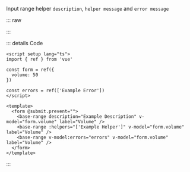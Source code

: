 Input range helper `description`, `helper message` and `error message`

::: raw

<ClientOnly>
  <RangeHelper />
</ClientOnly>

:::

::: details Code

```vue
<script setup lang="ts">
import { ref } from 'vue'

const form = ref({
  volume: 50
})

const errors = ref(['Example Error'])
</script>

<template>
  <form @submit.prevent="">
    <base-range description="Example Description" v-model="form.volume" label="Volume" />
    <base-range :helpers="['Example Helper']" v-model="form.volume" label="Volume" />
    <base-range v-model:errors="errors" v-model="form.volume" label="Volume" />
  </form>
</template>
```

:::
